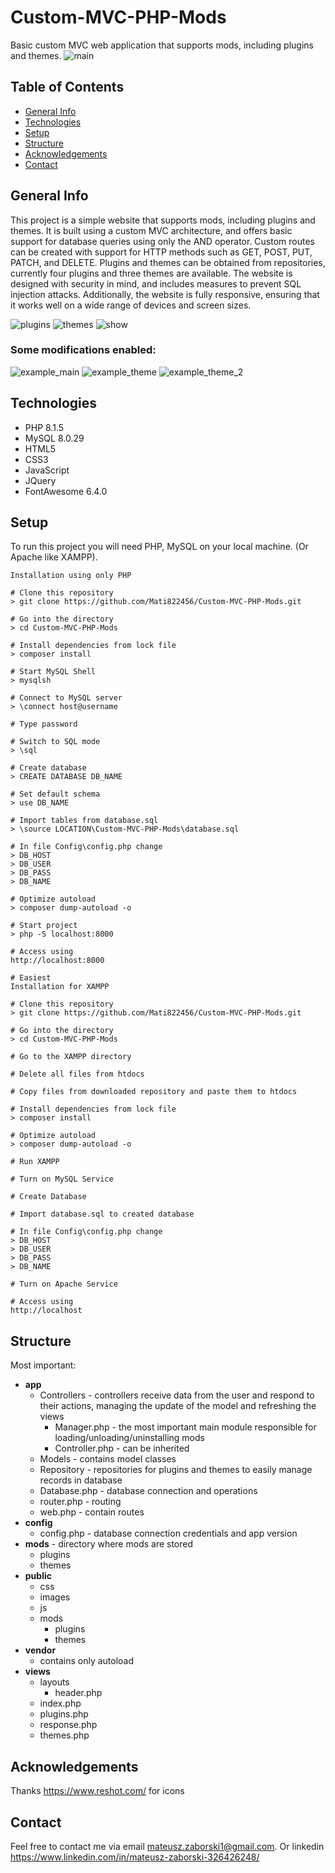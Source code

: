 # Custom-MVC-PHP-Mods
Basic custom MVC web application that supports mods, including plugins and themes.
![main](https://user-images.githubusercontent.com/103435077/233659091-25386326-68cf-43bd-93c0-ed0196ee81b6.png)

## Table of Contents
* [General Info](#general-info)
* [Technologies](#technologies)
* [Setup](#setup)
* [Structure](#structure)
* [Acknowledgements](#acknowledgements)
* [Contact](#contact)

## General Info
This project is a simple website that supports mods, including plugins and themes. It is built using a custom MVC architecture, and offers basic support for database queries using only the AND operator. Custom routes can be created with support for HTTP methods such as GET, POST, PUT, PATCH, and DELETE. Plugins and themes can be obtained from repositories, currently four plugins and three themes are available. The website is designed with security in mind, and includes measures to prevent SQL injection attacks. Additionally, the website is fully responsive, ensuring that it works well on a wide range of devices and screen sizes.

![plugins](https://user-images.githubusercontent.com/103435077/235961161-197236a7-06b8-4f30-b934-6e251d720c54.png)
![themes](https://user-images.githubusercontent.com/103435077/235961169-4e9b3f5f-104e-41de-a717-3f01765d940c.png)
![show](https://user-images.githubusercontent.com/103435077/235961164-1f9351c1-a404-44e8-86e4-d3eb35fa184c.png)

### Some modifications enabled:
![example_main](https://user-images.githubusercontent.com/103435077/233671184-4b452552-0dbf-442d-bbdc-051a146ef444.png)
![example_theme](https://user-images.githubusercontent.com/103435077/235961157-67d2ebbf-2302-4a7b-9527-55d52f886d07.png)
![example_theme_2](https://user-images.githubusercontent.com/103435077/235961160-95a0b740-b360-481e-a05f-aa64a3228773.png)

## Technologies
* PHP 8.1.5
* MySQL 8.0.29
* HTML5
* CSS3
* JavaScript
* JQuery
* FontAwesome 6.4.0

## Setup
To run this project you will need PHP, MySQL on your local machine. (Or Apache like XAMPP).

```
Installation using only PHP

# Clone this repository
> git clone https://github.com/Mati822456/Custom-MVC-PHP-Mods.git

# Go into the directory
> cd Custom-MVC-PHP-Mods

# Install dependencies from lock file
> composer install

# Start MySQL Shell
> mysqlsh

# Connect to MySQL server
> \connect host@username

# Type password

# Switch to SQL mode
> \sql

# Create database
> CREATE DATABASE DB_NAME

# Set default schema
> use DB_NAME

# Import tables from database.sql
> \source LOCATION\Custom-MVC-PHP-Mods\database.sql

# In file Config\config.php change
> DB_HOST
> DB_USER
> DB_PASS
> DB_NAME

# Optimize autoload
> composer dump-autoload -o

# Start project
> php -S localhost:8000

# Access using
http://localhost:8000
```

```
# Easiest
Installation for XAMPP

# Clone this repository
> git clone https://github.com/Mati822456/Custom-MVC-PHP-Mods.git

# Go into the directory
> cd Custom-MVC-PHP-Mods

# Go to the XAMPP directory

# Delete all files from htdocs

# Copy files from downloaded repository and paste them to htdocs

# Install dependencies from lock file
> composer install

# Optimize autoload
> composer dump-autoload -o

# Run XAMPP

# Turn on MySQL Service

# Create Database

# Import database.sql to created database

# In file Config\config.php change
> DB_HOST
> DB_USER
> DB_PASS
> DB_NAME

# Turn on Apache Service

# Access using
http://localhost
```

## Structure
Most important:
* **app**
    - Controllers   -   controllers receive data from the user and respond to their actions, managing the update of the model and refreshing the views
        -   Manager.php     -   the most important main module responsible for loading/unloading/uninstalling mods
        -   Controller.php  -   can be inherited
    - Models        -   contains model classes 
    - Repository    -   repositories for plugins and themes to easily manage records in database
    - Database.php  -   database connection and operations
    - router.php    -   routing 
    - web.php       -   contain routes
* **config**
    - config.php    -   database connection credentials and app version
* **mods**  -   directory where mods are stored
    - plugins
    - themes
* **public**
    - css
    - images
    - js
    - mods
        - plugins
        - themes
* **vendor**
    - contains only autoload
* **views**
    - layouts
        - header.php
    - index.php
    - plugins.php
    - response.php
    - themes.php
## Acknowledgements
Thanks https://www.reshot.com/ for icons

## Contact
Feel free to contact me via email mateusz.zaborski1@gmail.com.
Or linkedin https://www.linkedin.com/in/mateusz-zaborski-326426248/